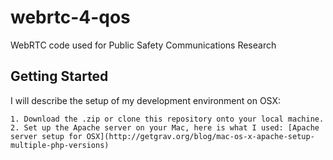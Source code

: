 # webrtc-4-qos
WebRTC code used for Public Safety Communications Research

## Getting Started
I will describe the setup of my development environment on OSX:
```
1. Download the .zip or clone this repository onto your local machine.
2. Set up the Apache server on your Mac, here is what I used: [Apache server setup for OSX](http://getgrav.org/blog/mac-os-x-apache-setup-multiple-php-versions)
```
